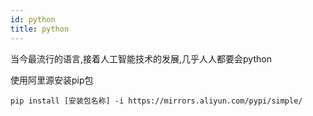 ```yaml
---
id: python
title: python
---
```


当今最流行的语言,接着人工智能技术的发展,几乎人人都要会python

使用阿里源安装pip包
```
pip install [安装包名称] -i https://mirrors.aliyun.com/pypi/simple/
```
